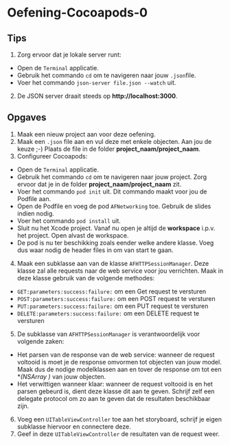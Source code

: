 # Oefening-Cocoapods-0
## Tips
1. Zorg ervoor dat je lokale server runt:
  - Open de `Terminal` applicatie.
  - Gebruik het commando `cd` om te navigeren naar jouw `.json`file.
  - Voer het commando `json-server file.json --watch` uit.
2. De JSON server draait steeds op **http://localhost:3000**.

## Opgaves
1. Maak een nieuw project aan voor deze oefening.
2. Maak een `.json` file aan en vul deze met enkele objecten. Aan jou de keuze ;-) Plaats de file in de folder **project_naam/project_naam**.
3. Configureer Cocoapods:
  - Open de `Terminal` applicatie.
  - Gebruik het commando `cd` om te navigeren naar jouw project. Zorg ervoor dat je in de folder **project_naam/project_naam** zit.
  - Voer het commando `pod init` uit. Dit commando maakt voor jou de Podfile aan.
  - Open de Podfile en voeg de pod `AFNetworking` toe. Gebruik de slides indien nodig.
  - Voer het commando `pod install` uit.
  - Sluit nu het Xcode project. Vanaf nu open je altijd de **workspace** i.p.v. het project. Open alvast de workspace.
  - De pod is nu ter beschikking zoals eender welke andere klasse. Voeg dus waar nodig de header files in om van start te gaan.
4. Maak een subklasse aan van de klasse `AFHTTPSessionManager`. Deze klasse zal alle requests naar de web service voor jou verrichten. Maak in deze klasse gebruik van de volgende methodes:
  - `GET:parameters:success:failure:` om een Get request te versturen
  - `POST:parameters:success:failure:` om een POST request te versturen
  - `PUT:parameters:success:failure:` om een PUT request te versturen
  - `DELETE:parameters:success:failure:` om een DELETE request te versturen
5. De subklasse van `AFHTTPSessionManager` is verantwoordelijk voor volgende zaken:
  - Het parsen van de response van de web service: wanneer de request voltooid is moet je de response omvormen tot objecten van jouw model. Maak dus de nodige modelklassen aan en tover de response om tot een **(NSArray *)** van jouw objecten.
  - Het verwittigen wanneer klaar: wanneer de request voltooid is en het parsen gebeurd is, dient deze klasse dit aan te geven. Schrijf zelf een delegate protocol om zo aan te geven dat de resultaten beschikbaar zijn.
6. Voeg een `UITableViewController` toe aan het storyboard, schrijf je eigen subklasse hiervoor en connectere deze.
7. Geef in deze `UITableViewController` de resultaten van de request weer.
